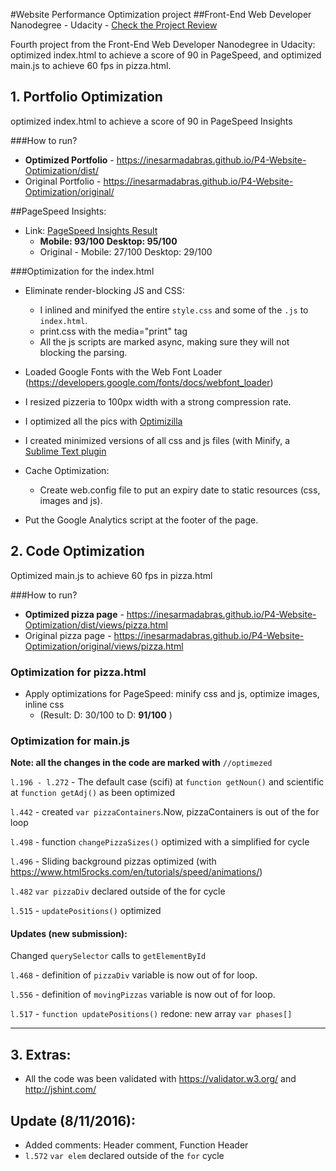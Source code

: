 #Website Performance Optimization project 
##Front-End Web Developer Nanodegree - Udacity - [Check the Project Review](https://review.udacity.com/#!/reviews/260974/shared)

Fourth project from the Front-End Web Developer Nanodegree in Udacity: optimized index.html to achieve a score of 90 in PageSpeed, and optimized main.js to achieve 60 fps in pizza.html.

## 1. Portfolio Optimization
optimized index.html to achieve a score of 90 in PageSpeed Insights

###How to run?
* **Optimized Portfolio** -  https://inesarmadabras.github.io/P4-Website-Optimization/dist/
* Original Portfolio - https://inesarmadabras.github.io/P4-Website-Optimization/original/

##PageSpeed Insights: 
* Link: [PageSpeed Insights Result](https://goo.gl/h86ReC) 
    - **Mobile: 93/100    Desktop: 95/100**
    - Original - Mobile: 27/100  Desktop: 29/100

###Optimization for the index.html

* Eliminate render-blocking JS and CSS:
    - I inlined and minifyed the entire `style.css` and some of the `.js` to `index.html`.
    - print.css with  the media="print" tag
    - All the js scripts are marked async, making sure they will not blocking the parsing.

* Loaded Google Fonts with the Web Font Loader
(https://developers.google.com/fonts/docs/webfont_loader)

* I resized pizzeria to 100px width with a strong compression rate.

* I optimized all the pics with [Optimizilla](http://optimizilla.com/)  

* I created minimized versions of all css and js files 
(with Minify, a [Sublime Text plugin](https://packagecontrol.io/packages/Minify)

* Cache Optimization:
    - Create web.config file to put an expiry date to static resources (css, images and js).

* Put the Google Analytics script at the footer of the page.

## 2. Code Optimization
Optimized main.js to achieve 60 fps in pizza.html

###How to run?
* **Optimized pizza page** - https://inesarmadabras.github.io/P4-Website-Optimization/dist/views/pizza.html
* Original pizza page - https://inesarmadabras.github.io/P4-Website-Optimization/original/views/pizza.html

### Optimization for pizza.html
* Apply optimizations for PageSpeed: minify css and js, optimize images, inline css
    - (Result: D: 30/100 to D: **91/100** )

### Optimization for main.js
**Note: all the changes in the code are marked with** `//optimezed`

`l.196 - l.272` - The  default case (scifi) at ```function getNoun()``` and scientific at ```function getAdj()``` as been optimized

`l.442` - created ```var pizzaContainers```.Now, pizzaContainers is out of the for loop

`l.498` - function ```changePizzaSizes()``` optimized with a simplified for cycle

`l.496` - Sliding background pizzas optimized (with https://www.html5rocks.com/en/tutorials/speed/animations/)  

`l.482` `var pizzaDiv` declared outside of the for cycle

`l.515` - ```updatePositions()``` optimized


#### Updates (new submission):
Changed ```querySelector``` calls to `getElementById`

`l.468` - definition of ```pizzaDiv``` variable is now out of for loop.

`l.556` - definition of ```movingPizzas``` variable is now out of for loop.

`l.517` - ```function updatePositions()``` redone: new array ```var phases[]```



---------
## 3. Extras: 
* All the code was been validated with https://validator.w3.org/ and http://jshint.com/

## Update (8/11/2016):
* Added comments: Header comment, Function Header 
* `l.572` `var elem` declared outside of the `for` cycle
